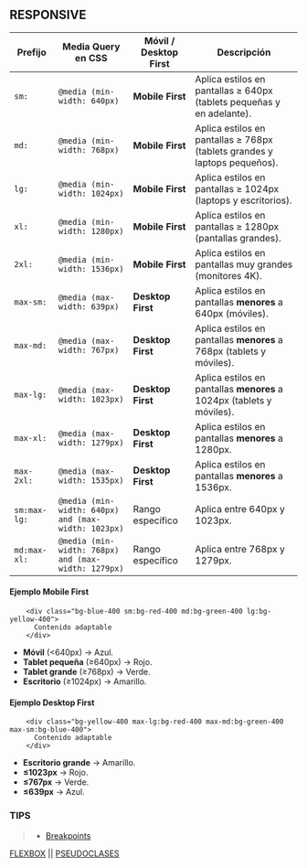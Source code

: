 ## RESPONSIVE

| Prefijo      | Media Query en CSS                                  | Móvil / Desktop First | Descripción                                                               |
| ------------ | --------------------------------------------------- | --------------------- | ------------------------------------------------------------------------- |
| `sm:`        | `@media (min-width: 640px)`                         | **Mobile First**      | Aplica estilos en pantallas ≥ 640px (tablets pequeñas y en adelante).     |
| `md:`        | `@media (min-width: 768px)`                         | **Mobile First**      | Aplica estilos en pantallas ≥ 768px (tablets grandes y laptops pequeños). |
| `lg:`        | `@media (min-width: 1024px)`                        | **Mobile First**      | Aplica estilos en pantallas ≥ 1024px (laptops y escritorios).             |
| `xl:`        | `@media (min-width: 1280px)`                        | **Mobile First**      | Aplica estilos en pantallas ≥ 1280px (pantallas grandes).                 |
| `2xl:`       | `@media (min-width: 1536px)`                        | **Mobile First**      | Aplica estilos en pantallas muy grandes (monitores 4K).                   |
| `max-sm:`    | `@media (max-width: 639px)`                         | **Desktop First**     | Aplica estilos en pantallas **menores** a 640px (móviles).                |
| `max-md:`    | `@media (max-width: 767px)`                         | **Desktop First**     | Aplica estilos en pantallas **menores** a 768px (tablets y móviles).      |
| `max-lg:`    | `@media (max-width: 1023px)`                        | **Desktop First**     | Aplica estilos en pantallas **menores** a 1024px (tablets y móviles).     |
| `max-xl:`    | `@media (max-width: 1279px)`                        | **Desktop First**     | Aplica estilos en pantallas **menores** a 1280px.                         |
| `max-2xl:`   | `@media (max-width: 1535px)`                        | **Desktop First**     | Aplica estilos en pantallas **menores** a 1536px.                         |
| `sm:max-lg:` | `@media (min-width: 640px) and (max-width: 1023px)` | Rango específico      | Aplica entre 640px y 1023px.                                              |
| `md:max-xl:` | `@media (min-width: 768px) and (max-width: 1279px)` | Rango específico      | Aplica entre 768px y 1279px.                                              |

#### Ejemplo Mobile First

```
    <div class="bg-blue-400 sm:bg-red-400 md:bg-green-400 lg:bg-yellow-400">
      Contenido adaptable
    </div>
```

- **Móvil** (<640px) → Azul.
- **Tablet pequeña** (≥640px) → Rojo.
- **Tablet grande** (≥768px) → Verde.
- **Escritorio** (≥1024px) → Amarillo.

#### Ejemplo Desktop First

```
    <div class="bg-yellow-400 max-lg:bg-red-400 max-md:bg-green-400 max-sm:bg-blue-400">
      Contenido adaptable
    </div>
```

- **Escritorio grande** → Amarillo.
- **≤1023px** → Rojo.
- **≤767px** → Verde.
- **≤639px** → Azul.

### TIPS

> - [Breakpoints](https://tailwindcss.com/docs/responsive-design#using-custom-breakpoints)

[FLEXBOX](./05-flex-box.md) || [PSEUDOCLASES](./07-pseudoclases.md)
